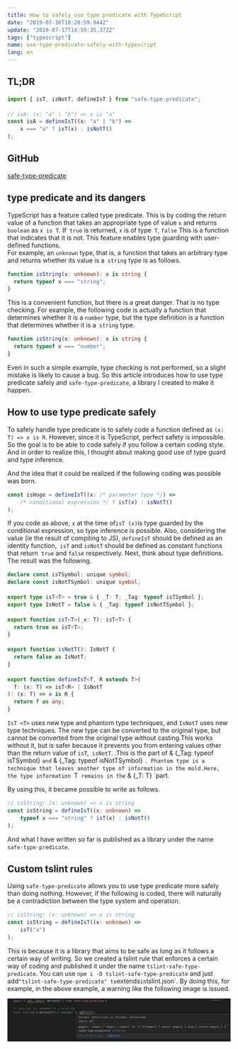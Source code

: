 ```yaml
---
title: How to safely use type predicate with TypeScript
date: "2019-07-16T10:20:59.944Z"
update: "2019-07-17T14:59:35.372Z"
tags: ["typescript"]
name: use-type-predicate-safely-with-typescript
lang: en
---
```



## TL;DR

```ts
import { isT, isNotT, defineIsT } from "safe-type-predicate";

// isA: (x: "a" | "b") => x is "a"
const isA = defineIsT((x: "a" | "b") =>
    x === "a" ? isT(x) : isNotT()
);
```

## GitHub
[safe-type-predicate](https://github.com/kgtkr/safe-type-predicate)  

## type predicate and its dangers

TypeScript has a feature called type predicate.
This is by coding the return value of a function that takes an appropriate type of value `x` and returns` boolean` as `x is T`. If` true` is returned, `x` is of type` T`, `false` This is a function that indicates that it is not.
This feature enables type guarding with user-defined functions.  
For example, an `unknown` type, that is, a function that takes an arbitrary type and returns whether its value is a` string` type is as follows.

```ts
function isString(x: unknown): x is string {
  return typeof x === "string";
}
```

This is a convenient function, but there is a great danger. That is no type checking.
For example, the following code is actually a function that determines whether it is a `number` type, but the type definition is a function that determines whether it is a` string` type.
```ts
function isString(x: unknown): x is string {
  return typeof x === "number";
}
```

Even in such a simple example, type checking is not performed, so a slight mistake is likely to cause a bug.
So this article introduces how to use type predicate safely and `safe-type-predicate`, a library I created to make it happen.

## How to use type predicate safely
To safely handle type predicate is to safely code a function defined as `(x: T) => x is R`.
However, since it is TypeScript, perfect safety is impossible. So the goal is to be able to code safely if you follow a certain coding style.
And in order to realize this, I thought about making good use of type guard and type inference.  

And the idea that it could be realized if the following coding was possible was born.

```ts
const isHoge = defineIsT((x: /* parameter type */) =>
    /* conditional expression */ ? isT(x) : isNotT()
);
```

If you code as above, `x` at the time of` isT (x) `is type guarded by the conditional expression, so type inference is possible.
Also, considering the value (ie the result of compiling to JS), `defineIsT` should be defined as an identity function,` isT` and `isNotT` should be defined as constant functions that return` true` and `false` respectively.
Next, think about type definitions.
The result was the following.

```ts
declare const isTSymbol: unique symbol;
declare const isNotTSymbol: unique symbol;

export type isT<T> = true & { _T: T; _Tag: typeof isTSymbol };
export type IsNotT = false & { _Tag: typeof isNotTSymbol };

export function isT<T>(_x: T): isT<T> {
  return true as isT<T>;
}

export function isNotT(): IsNotT {
  return false as IsNotT;
}

export function defineIsT<T, R extends T>(
  f: (x: T) => isT<R> | IsNotT
): (x: T) => x is R {
  return f as any;
}
```

`IsT <T>` uses new type and phantom type techniques, and `IsNotT` uses new type techniques.
The new type can be converted to the original type, but cannot be converted from the original type without casting.This works without it, but is safer because it prevents you from entering values ​​other than the return value of `isT`,` isNotT`.
.This is the part of & {_Tag: typeof isTSymbol} `and` & {_Tag: typeof isNotTSymbol} `.
Phantom type is a technique that leaves another type of information in the mold.Here, the type information `T` remains in the` & {_T: T} `part.


By using this, it became possible to write as follows.

```ts
// isString: (x: unknown) => x is string
const isString = defineIsT((x: unknown) =>
    typeof x === "string" ? isT(x) : isNotT()
);
```

And what I have written so far is published as a library under the name `safe-type-predicate`.

## Custom tslint rules

Using `safe-type-predicate` allows you to use type predicate more safely than doing nothing.
However, if the following is coded, there will naturally be a contradiction between the type system and operation.

```ts
// isString: (x: unknown) => x is string
const isString = defineIsT((x: unknown) =>
    isT("x")
);
```

This is because it is a library that aims to be safe as long as it follows a certain way of writing.
So we created a tslint rule that enforces a certain way of coding and published it under the name `tslint-safe-type-predicate`.
You can use `npm i -D tslint-safe-type-predicate` and just add` "tslint-safe-type-predicate" to `extends` in `tslint.json`. 
By doing this, for example, in the above example, a warning like the following image is issued.

![](1.png)
